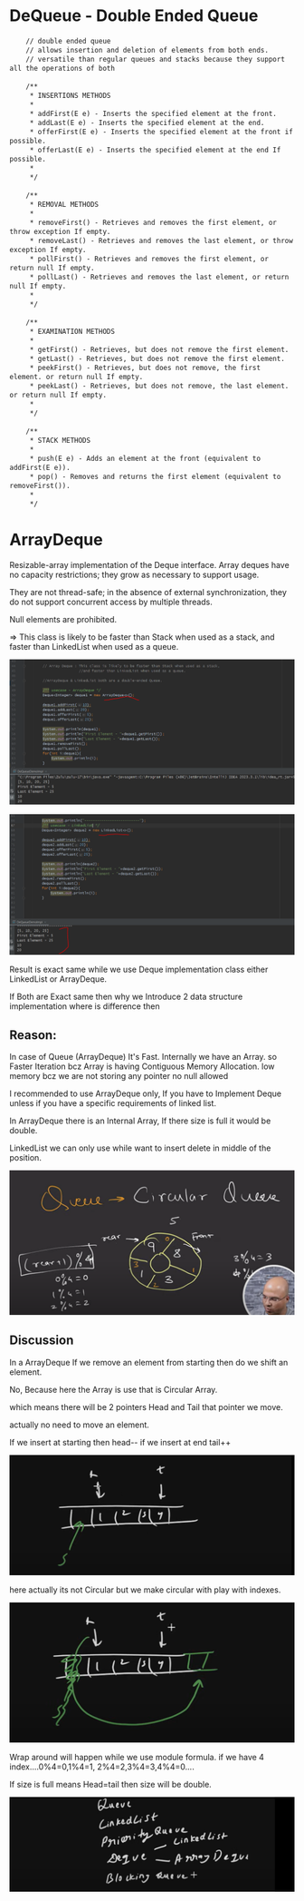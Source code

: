 

 DeQueue - Double Ended Queue
 ============================

        // double ended queue
        // allows insertion and deletion of elements from both ends.
        // versatile than regular queues and stacks because they support all the operations of both

        /**
         * INSERTIONS METHODS
         *
         * addFirst(E e) - Inserts the specified element at the front.
         * addLast(E e) - Inserts the specified element at the end.
         * offerFirst(E e) - Inserts the specified element at the front if possible.
         * offerLast(E e) - Inserts the specified element at the end If possible.
         *
         */

        /**
         * REMOVAL METHODS
         *
         * removeFirst() - Retrieves and removes the first element, or throw exception If empty.
         * removeLast() - Retrieves and removes the last element, or throw exception If empty.
         * pollFirst() - Retrieves and removes the first element, or return null If empty.
         * pollLast() - Retrieves and removes the last element, or return null If empty.
         *
         */

        /**
         * EXAMINATION METHODS
         *
         * getFirst() - Retrieves, but does not remove the first element.
         * getLast() - Retrieves, but does not remove the first element.
         * peekFirst() - Retrieves, but does not remove, the first element. or return null If empty.
         * peekLast() - Retrieves, but does not remove, the last element. or return null If empty.
         *
         */

        /**
         * STACK METHODS
         *
         * push(E e) - Adds an element at the front (equivalent to addFirst(E e)).
         * pop() - Removes and returns the first element (equivalent to removeFirst()).
         *
         */



ArrayDeque
==========

Resizable-array implementation of the Deque interface. Array deques have no capacity restrictions; they grow as necessary to support usage. 

They are not thread-safe; in the absence of external synchronization, they do not support concurrent access by multiple threads. 

Null elements are prohibited. 

=> This class is likely to be faster than Stack when used as a stack, and faster than LinkedList when used as a queue.

![img.png](img.png)

![img_1.png](img_1.png)

Result is exact same while we use Deque implementation class either LinkedList or ArrayDeque.

If Both are Exact same then why we Introduce 2 data structure implementation where is difference then


Reason:
---------

In case of Queue (ArrayDeque) It's Fast. Internally we have an Array. so Faster Iteration bcz Array is having Contiguous Memory Allocation.
low memory bcz we are not storing any pointer
no null allowed 

I recommended to use ArrayDeque only, If you have to Implement Deque unless if you have a specific requirements of linked list. 

In ArrayDeque there is an Internal Array, If there size is full it would be double.

LinkedList we can only use while want to insert delete in middle of the position.

![img_2.png](img_2.png)



Discussion
----------

In a ArrayDeque If we remove an element from starting then do we shift an element.

No, Because here the Array is use that is Circular Array.

which means there will be 2 pointers Head and Tail that pointer we move.

actually no need to move an element.

If we insert at starting then head-- if we insert at end tail++

![img_3.png](img_3.png)

here actually its not Circular but we make circular with play with indexes.

![img_4.png](img_4.png)

Wrap around will happen while we use module formula. if we have 4 index....0%4=0,1%4=1, 2%4=2,3%4=3,4%4=0....

If size is full means Head=tail then size will be double.

![img_5.png](img_5.png)




